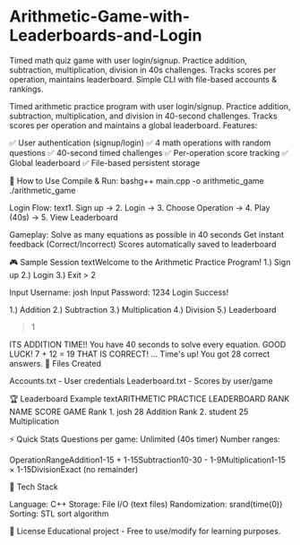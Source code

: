 # Arithmetic-Game-with-Leaderboards-and-Login
Timed math quiz game with user login/signup. Practice addition, subtraction, multiplication, division in 40s challenges. Tracks scores per operation, maintains leaderboard. Simple CLI with file-based accounts &amp; rankings.

Timed arithmetic practice program with user login/signup. Practice addition, subtraction, multiplication, and division in 40-second challenges. Tracks scores per operation and maintains a global leaderboard.
Features:

✅ User authentication (signup/login)
✅ 4 math operations with random questions
✅ 40-second timed challenges
✅ Per-operation score tracking
✅ Global leaderboard
✅ File-based persistent storage

🚀 How to Use
Compile & Run:
bashg++ main.cpp -o arithmetic_game
./arithmetic_game

Login Flow:
text1. Sign up → 2. Login → 3. Choose Operation → 4. Play (40s) → 5. View Leaderboard

Gameplay:
Solve as many equations as possible in 40 seconds
Get instant feedback (Correct/Incorrect)
Scores automatically saved to leaderboard


🎮 Sample Session
textWelcome to the Arithmetic Practice Program!
1.) Sign up    2.) Login    3.) Exit > 2

Input Username: josh
Input Password: 1234
Login Success!

1.) Addition    2.) Subtraction    3.) Multiplication    4.) Division    5.) Leaderboard
> 1

ITS ADDITION TIME!!
You have 40 seconds to solve every equation. GOOD LUCK!
7 + 12 = 19    THAT IS CORRECT!
...
Time's up! You got 28 correct answers.
📁 Files Created

Accounts.txt - User credentials
Leaderboard.txt - Scores by user/game

🏆 Leaderboard Example
textARITHMETIC PRACTICE LEADERBOARD
RANK    NAME        SCORE    GAME
Rank 1. josh        28       Addition
Rank 2. student     25       Multiplication

⚡ Quick Stats
Questions per game: Unlimited (40s timer)
Number ranges:

























OperationRangeAddition1-15 + 1-15Subtraction10-30 - 1-9Multiplication1-15 × 1-15DivisionExact (no remainder)


🔧 Tech Stack

Language: C++
Storage: File I/O (text files)
Randomization: srand(time(0))
Sorting: STL sort algorithm

📝 License
Educational project - Free to use/modify for learning purposes.
